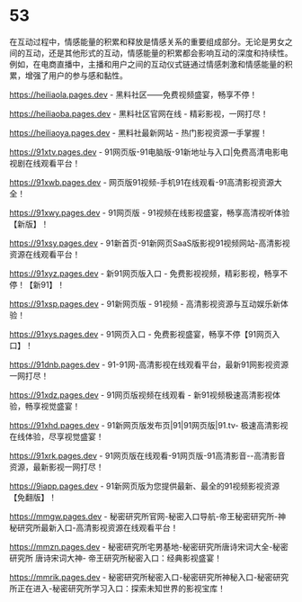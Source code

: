 # 53
在互动过程中，情感能量的积累和释放是情感关系的重要组成部分。无论是男女之间的互动，还是其他形式的互动，情感能量的积累都会影响互动的深度和持续性。例如，在电商直播中，主播和用户之间的互动仪式链通过情感刺激和情感能量的积累，增强了用户的参与感和黏性。

https://heiliaola.pages.dev - 黑料社区——免费视频盛宴，畅享不停！

https://heiliaoba.pages.dev - 黑料社区官网在线 - 精彩影视，一网打尽！

https://heiliaoya.pages.dev - 黑料社最新网站 - 热门影视资源一手掌握！

https://91xtv.pages.dev - 91网页版-91电脑版-91新地址与入口|免费高清电影电视剧在线观看平台！

https://91xwb.pages.dev - 网页版91视频-手机91在线观看-91高清影视资源大全！

https://91xwy.pages.dev - 91网页版 - 91视频在线影视盛宴，畅享高清视听体验【新版】！

https://91xsy.pages.dev - 91新首页-91新网页SaaS版影视91视频网站-高清影视资源在线观看平台！

https://91xyz.pages.dev - 新91网页版入口 - 免费影视视频，精彩影视，畅享不停！【新91】！

https://91xsp.pages.dev - 91新网页版 - 91视频 - 高清影视资源与互动娱乐新体验！

https://91xys.pages.dev - 91网页入口 - 免费影视盛宴，畅享不停【91网页入口】！

https://91dnb.pages.dev - 91-91网-高清影视在线观看平台，最新91网影视资源一网打尽！

https://91xdz.pages.dev - 91网页版视频在线观看 - 新91视频极速高清影视体验，畅享视觉盛宴！

https://91xhd.pages.dev - 91新网页版发布页|91|91网页版|91.tv- 极速高清影视在线体验，尽享视觉盛宴！

https://91xrk.pages.dev - 91网页版在线观看-91网页版-91高清影音--高清影音资源，最新影视一网打尽！

https://9iapp.pages.dev - 91新网页版为您提供最新、最全的91视频影视资源【免翻版】！

https://mmgw.pages.dev - 秘密研究所官网-秘密入口导航-帝王秘密研究所-神秘研究所最新入口-高清影视资源在线观看平台！

https://mmzn.pages.dev - 秘密研究所宅男基地-秘密研究所唐诗宋词大全-秘密研究所 唐诗宋词大神- 帝王研究所秘密入口：经典影视盛宴！

https://mmrik.pages.dev - 秘密研究所秘密入口-秘密研究所神秘入口-秘密研究所正在进入-秘密研究所学习入口：探索未知世界的影视宝库！

